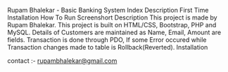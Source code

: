 Rupam Bhalekar - Basic Banking System
Index
Description
First Time Installation
How To Run
Screenshort
Description
This project is made by Rupam Bhalekar.
This project is built on HTML/CSS, Bootstrap, PHP and MySQL.
Details of Customers are maintained as Name, Email, Amount are fields.
Transaction is done through PDO, If some Error occured while Transaction changes made to table is Rollback(Reverted).
Installation

contact :- rupambhalekar@gmail.com
